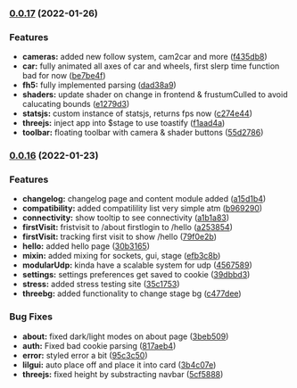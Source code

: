 ### [0.0.17](https://github.com/GREEB/trakr.app/compare/v0.0.16...v0.0.17) (2022-01-26)


### Features

* **cameras:** added new follow system, cam2car and more ([f435db8](https://github.com/GREEB/trakr.app/commit/f435db83df8d5212b9a9b7c7fb95b4c100be9989))
* **car:** fully animated all axes of car and wheels, first slerp time function bad for now ([be7be4f](https://github.com/GREEB/trakr.app/commit/be7be4f1523220358b27f18fe146cdfe4532454a))
* **fh5:** fully implemented parsing ([dad38a9](https://github.com/GREEB/trakr.app/commit/dad38a9ca2ea1379956a8de8939a83f65a22dd57))
* **shaders:** update shader on change in frontend & frustumCulled to avoid calucating bounds ([e1279d3](https://github.com/GREEB/trakr.app/commit/e1279d34c9ac6cb4a4c19d36e56ab4a935da721d))
* **statsjs:** custom instance of statsjs, returns fps now ([c274e44](https://github.com/GREEB/trakr.app/commit/c274e443f8aec2ac143ce2c27d599aa6add9e65f))
* **threejs:** inject app into $stage to use toastify ([f1aad4a](https://github.com/GREEB/trakr.app/commit/f1aad4a4fd0fd8acc5823ab43acf4b3794cb35cd))
* **toolbar:** floating toolbar with camera & shader buttons ([55d2786](https://github.com/GREEB/trakr.app/commit/55d27863dbc5f59c1e418328ef0aade04047a439))

### [0.0.16](https://github.com/GREEB/trakr.app/compare/35c17531881180e843a06aac2d15c8f9faced531...v0.0.16) (2022-01-23)


### Features

* **changelog:** changelog page and content module added ([a15d1b4](https://github.com/GREEB/trakr.app/commit/a15d1b40d84141c98d6999423a96fbb032848511))
* **compatibility:** added compatilility list very simple atm ([b969290](https://github.com/GREEB/trakr.app/commit/b96929080605f00ce7a42e2dea0841461bd52347))
* **connectivity:** show tooltip to see connectivity ([a1b1a83](https://github.com/GREEB/trakr.app/commit/a1b1a83d5c017c5f36fd92f57f9e5787ede0e543))
* **firstVisit:** fristvisit to /about firstlogin to /hello ([a253854](https://github.com/GREEB/trakr.app/commit/a25385463e1bc87c800a18aeeff25e60c4ddcbf8))
* **firstVisit:** tracking first visit to show /hello ([79f0e2b](https://github.com/GREEB/trakr.app/commit/79f0e2baecb525e4bf28e7c040d9c0d7dc29c39c))
* **hello:** added hello page ([30b3165](https://github.com/GREEB/trakr.app/commit/30b3165b8d8ab2ce5d75fa6995d4de26038f10d0))
* **mixin:** added mixing for sockets, gui, stage ([efb3c8b](https://github.com/GREEB/trakr.app/commit/efb3c8b9b3978773da7f0f527223cd2a35735c84))
* **modularUdp:** kinda have a scalable system for udp ([4567589](https://github.com/GREEB/trakr.app/commit/4567589ba5a7e46df59cf0382111da9405e20730))
* **settings:** settings preferences get saved to cookie ([39dbbd3](https://github.com/GREEB/trakr.app/commit/39dbbd3be4a7077a442f079c39c81b43bfb6cbae))
* **stress:** added stress testing site ([35c1753](https://github.com/GREEB/trakr.app/commit/35c17531881180e843a06aac2d15c8f9faced531))
* **threebg:** added functionality to change stage bg ([c477dee](https://github.com/GREEB/trakr.app/commit/c477deec1c875502aaf29734c74d385475824596))


### Bug Fixes

* **about:** fixed dark/light modes on about page ([3beb509](https://github.com/GREEB/trakr.app/commit/3beb50960fc7dd26575794143d498a44d411ef54))
* **auth:** Fixed bad cookie parsing ([817aeb4](https://github.com/GREEB/trakr.app/commit/817aeb44ebde1a2c47c86d24d64effcf0e6c7fbc))
* **error:** styled error a bit ([95c3c50](https://github.com/GREEB/trakr.app/commit/95c3c50265ce469e7aa24c12f8b4f6fcf1689120))
* **lilgui:** auto place off and place it into card ([3b4c07e](https://github.com/GREEB/trakr.app/commit/3b4c07e04a40569268510e54c056114d69adaa51))
* **threejs:** fixed height by substracting navbar ([5cf5888](https://github.com/GREEB/trakr.app/commit/5cf5888731f52597a2d711f3b9d5323dc105adad))

